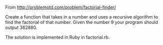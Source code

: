 From http://problemotd.com/problem/factorial-finder/

Create a function that takes in a number and uses a recursive algorithm 
to find the factorial of that number. Given the number 9 your program 
should output 362880.

The solution is implemented in Ruby in factorial.rb.